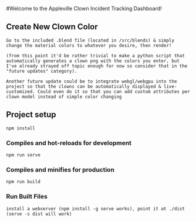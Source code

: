 #Welcome to the Appleville Clown Incident Tracking Dashboard!

## Create New Clown Color
```
Go to the included .blend file (located in /src/blends) & simply change the material colors to whatever you desire, then render! 

(from this point it'd be rather trivial to make a python script that automatically generates a clown png with the colors you enter, but I've already strayed off topic enough for now so consider that in the "future updates" category).

Another future update could be to integrate webgl/webgpu into the project so that the clowns can be automatically displayed & live-customized. Could even do it so that you can add custom attributes per clown model instead of simple color changing
```

## Project setup
```
npm install
```

### Compiles and hot-reloads for development
```
npm run serve
```

### Compiles and minifies for production
```
npm run build
```

### Run Built Files
```
install a webserver (npm install -g serve works), point it at ./dist (serve -s dist will work)
```

